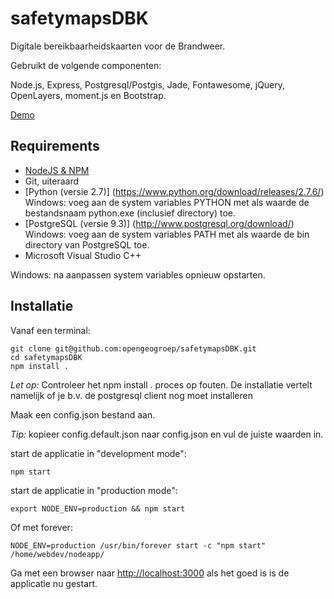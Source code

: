 # safetymapsDBK

Digitale bereikbaarheidskaarten voor de Brandweer.

Gebruikt de volgende componenten:

Node.js, Express, Postgresql/Postgis, Jade, Fontawesome, jQuery, OpenLayers, moment.js en Bootstrap.

[Demo](http://demo.safetymaps.nl)

## Requirements
* [NodeJS & NPM](http://nodejs.org/download)
* Git, uiteraard
* [Python (versie 2.7)] (https://www.python.org/download/releases/2.7.6/) Windows: voeg aan de system variables PYTHON met als waarde de bestandsnaam python.exe (inclusief directory) toe.
* [PostgreSQL (versie 9.3)] (http://www.postgresql.org/download/) Windows: voeg aan de system variables PATH met als waarde de bin directory van PostgreSQL toe.
* Microsoft Visual Studio C++

Windows: na aanpassen system variables opnieuw opstarten.

## Installatie

Vanaf een terminal:

    git clone git@github.com:opengeogroep/safetymapsDBK.git
    cd safetymapsDBK
    npm install .
    
*Let op:* Controleer het npm install . proces op fouten. De installatie vertelt namelijk of je b.v. de postgresql client nog moet installeren

Maak een config.json bestand aan.

*Tip:* kopieer config.default.json naar config.json en vul de juiste waarden in.

start de applicatie in "development mode":

    npm start

start de applicatie in "production mode":

    export NODE_ENV=production && npm start

Of met forever:

    NODE_ENV=production /usr/bin/forever start -c "npm start" /home/webdev/nodeapp/

Ga met een browser naar [http://localhost:3000](http://localhost:3000) als het goed is is de applicatie nu gestart.
